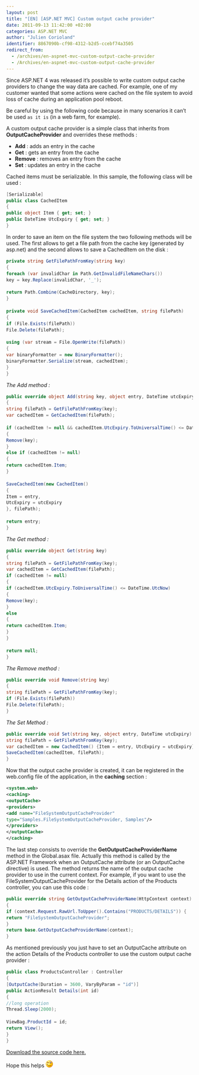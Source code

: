 ```yaml
---
layout: post
title: "[EN] [ASP.NET MVC] Custom output cache provider"
date: 2011-09-13 11:42:00 +02:00
categories: ASP.NET MVC
author: "Julien Corioland"
identifier: 8867090b-cf98-4312-b2d5-ccebf74a3505
redirect_from:
  - /archives/en-aspnet-mvc-custom-output-cache-provider
  - /Archives/en-aspnet-mvc-custom-output-cache-provider
---
```


Since ASP.NET 4 was released it’s possible to write custom output cache providers to change the way data are cached. For example, one of my customer wanted that some actions were cached on the file system to avoid loss of cache during an application pool reboot.

Be careful by using the following code because in many scenarios it can’t be used `as it is` (in a web farm, for example).

A custom output cache provider is a simple class that inherits from **OutputCacheProvider** and overrides these methods :

- **Add** : adds an entry in the cache
- **Get** : gets an entry from the cache
- **Remove** : removes an entry from the cache
- **Set** : updates an entry in the cache

Cached items must be serializable. In this sample, the following class will be used :

```csharp
[Serializable]
public class CachedItem
{
public object Item { get; set; }
public DateTime UtcExpiry { get; set; }
}
```

In order to save an item on the file system the two following methods will be used. The first allows to get a file path from the cache key (generated by asp.net) and the second allows to save a CachedItem on the disk :

```csharp
private string GetFilePathFromKey(string key)
{
foreach (var invalidChar in Path.GetInvalidFileNameChars())
key = key.Replace(invalidChar, '_');

return Path.Combine(CacheDirectory, key);
}

private void SaveCachedItem(CachedItem cachedItem, string filePath)
{
if (File.Exists(filePath))
File.Delete(filePath);

using (var stream = File.OpenWrite(filePath))
{
var binaryFormatter = new BinaryFormatter();
binaryFormatter.Serialize(stream, cachedItem);
}
}
```

*The Add method :*

```csharp
public override object Add(string key, object entry, DateTime utcExpiry)
{
string filePath = GetFilePathFromKey(key);
var cachedItem = GetCachedItem(filePath);

if (cachedItem != null && cachedItem.UtcExpiry.ToUniversalTime() <= DateTime.UtcNow)
{
Remove(key);
}
else if (cachedItem != null)
{
return cachedItem.Item;
}

SaveCachedItem(new CachedItem()
{
Item = entry,
UtcExpiry = utcExpiry
}, filePath);

return entry;
}
```

*The Get method :*

```csharp
public override object Get(string key)
{
string filePath = GetFilePathFromKey(key);
var cachedItem = GetCachedItem(filePath);
if (cachedItem != null)
{
if (cachedItem.UtcExpiry.ToUniversalTime() <= DateTime.UtcNow)
{
Remove(key);
}
else
{
return cachedItem.Item;
}
}

return null;
}
```

*The Remove method :*

```csharp
public override void Remove(string key)
{
string filePath = GetFilePathFromKey(key);
if (File.Exists(filePath))
File.Delete(filePath);
}
```

*The Set Method :*

```csharp
public override void Set(string key, object entry, DateTime utcExpiry) {
string filePath = GetFilePathFromKey(key);
var cachedItem = new CachedItem() {Item = entry, UtcExpiry = utcExpiry};
SaveCachedItem(cachedItem, filePath);
}
```

Now that the output cache provider is created, it can be registered in the web.config file of the application, in the **caching** section :

```xml
<system.web>
<caching>
<outputCache>
<providers>
<add name="FileSystemOutputCacheProvider"
type="Samples.FileSystemOutputCacheProvider, Samples"/>
</providers>
</outputCache>
</caching>
```

The last step consists to override the **GetOutputCacheProviderName** method in the Global.asax file. Actually this method is called by the ASP.NET Framework when an OutputCache attribute (or an OutputCache directive) is used. The method returns the name of the output cache provider to use in the current context. For example, if you want to use the FileSystemOutputCacheProvider for the Details action of the Products controller, you can use this code :

```csharp
public override string GetOutputCacheProviderName(HttpContext context)
{
if (context.Request.RawUrl.ToUpper().Contains("PRODUCTS/DETAILS")) {
return "FileSystemOutputCacheProvider";
}
return base.GetOutputCacheProviderName(context);
}
```

As mentioned previously you just have to set an OutputCache attribute on the action Details of the Products controller to use the custom output cache provider :

```csharp
public class ProductsController : Controller
{
[OutputCache(Duration = 3600, VaryByParam = "id")]
public ActionResult Details(int id)
{
//long operation
Thread.Sleep(2000);

ViewBag.ProductId = id;
return View();
}
}
```

[Download the source code here.](http://juliencorioland.blob.core.windows.net/publicfiles/SampleOutputCacheProvider.zip)

Hope this helps ![image](/images/en-aspnet-mvc-custom-output-cache-provider/50cfe4ee-2887-4f52-8f11-e17f9521a233.jpg)

